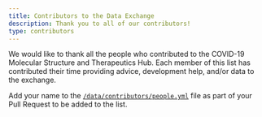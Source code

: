 ```yaml
---
title: Contributors to the Data Exchange
description: Thank you to all of our contributors!
type: contributors
---
```

We would like to thank all the people who contributed to the COVID-19 Molecular Structure and Therapeutics Hub. Each member of this list has contributed their time providing advice, development help, and/or data to the exchange.

Add your name to the [`/data/contributors/people.yml`](https://github.com/MolSSI/covid/data/contributors/people.yml) file as part of your Pull Request to be added to the list. 